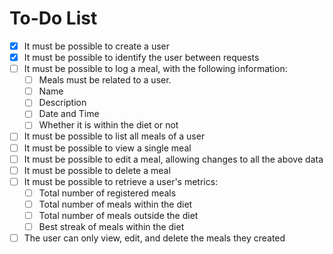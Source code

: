 # To-Do List

- [x] It must be possible to create a user
- [x] It must be possible to identify the user between requests
- [ ] It must be possible to log a meal, with the following information:
  - [ ] Meals must be related to a user.
  - [ ] Name
  - [ ] Description
  - [ ] Date and Time
  - [ ] Whether it is within the diet or not
- [ ] It must be possible to list all meals of a user
- [ ] It must be possible to view a single meal
- [ ] It must be possible to edit a meal, allowing changes to all the above data
- [ ] It must be possible to delete a meal
- [ ] It must be possible to retrieve a user's metrics:
  - [ ] Total number of registered meals
  - [ ] Total number of meals within the diet
  - [ ] Total number of meals outside the diet
  - [ ] Best streak of meals within the diet
- [ ] The user can only view, edit, and delete the meals they created
